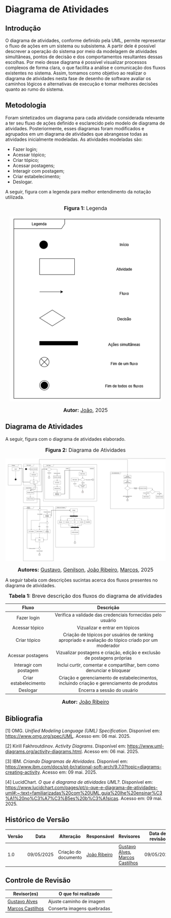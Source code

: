 # Diagrama de Atividades

## Introdução

O diagrama de atividades, conforme definido pela UML, permite representar o fluxo de ações em um sistema ou subsistema. A partir dele é possível descrever a operação do sistema por meio da modelagem de atividades simultâneas, pontos de decisão e dos comportamentos resultantes dessas escolhas.
Por meio desse diagrama é possível visualizar processos complexos de forma clara, o que facilita a análise e comunicação dos fluxos existentes no sistema. Assim, tomamos como objetivo ao realizar o diagrama de atividades nesta fase de desenho de software avaliar os caminhos lógicos e alternativas de execução e tomar melhores decisões quanto ao rumo do sistema.

## Metodologia

Foram sintetizados um diagrama para cada atividade considerada relevante a ter seu fluxo de ações definido e esclarecido pelo modelo de diagrama de atividades. Posteriormente, esses diagramas foram modificados e agrupados em um diagrama de atividades que abrangesse todas as atividades inicialmente modeladas. As atividades modeladas são:

- Fazer login;
- Acessar tópico;
- Criar tópico;
- Acessar postagens;
- Interagir com postagem;
- Criar estabelecimento;
- Deslogar.

A seguir, figura com a legenda para melhor entendimento da notação utilizada.

<center>
<font size="3"><p style="text-align: center"><b>Figura 1:</b>  Legenda </p></font>

![Diagrama de Atividades Legenda.png](../Modelagem/foco2/DiagramadeAtividadesLegenda.png)

<font size="3"><p style="text-align: center"><b>Autor:</b>  [João](https://github.com/Joa0V), 2025</p></font>
</center>

## Diagrama de Atividades

A seguir, figura com o diagrama de atividades elaborado.

<center>
<font size="3"><p style="text-align: center"><b>Figura 2:</b>  Diagrama de Atividades </p></font>

![DiagramaAtividadesv4.png](../Modelagem/foco2/DiagramaAtividadesv4.png)

<font size="3"><p style="text-align: center"><b>Autores:</b>  [Gustavo](), [Genilson](), [João Ribeiro](https://github.com/Joa0V), [Marcos](https://github.com/Marcosatc147), 2025</p></font>
</center>

A seguir tabela com descrições sucintas acerca dos fluxos presentes no diagrama de atividades.

<center>
<font size="3"><b>Tabela 1:</b> Breve descrição dos fluxos do diagrama de atividades</font>

| Fluxo | Descrição |
|:-----:|:---------:|
| Fazer login | Verifica a validade das credenciais fornecidas pelo usuário |
| Acessar tópico | Vizualizar e entrar em tópicos |
| Criar tópico | Criação de tópicos por usuários de ranking apropriado e avaliação do tópico criado por um moderador|
| Acessar postagens| Vizualizar postagens e criação, edição e exclusão de postagens próprias |
| Interagir com postagem | Inclui curtir, comentar e compartilhar, bem como denunciar e bloquear  |
| Criar estabelecimento | Criação e gerenciamento de estabelecimentos, incluindo criação e gerenciamento de produtos |
| Deslogar | Encerra a sessão do usuário |

<font size="3"><b>Autor:</b> <a href="https://github.com/Joa0V">João Ribeiro</a></font> 
</center>

## Bibliografia

[1] OMG. *Unified Modeling Language (UML) Specification*. Disponível em: https://www.omg.org/spec/UML. Acesso em: 06 mai. 2025.

[2] Kirill Fakhroutdinov. *Activity Diagrams*. Disponível em: https://www.uml-diagrams.org/activity-diagrams.html. Acesso em: 06 mai. 2025.

[3] IBM. *Criando Diagramas de Atividades*. Disponível em: https://www.ibm.com/docs/pt-br/rational-soft-arch/9.7.0?topic=diagrams-creating-activity. Acesso em: 09 mai. 2025.

[4] LucidChart. *O que é diagrama de atividades UML?*. Disponível em: https://www.lucidchart.com/pages/pt/o-que-e-diagrama-de-atividades-uml#:~:text=familiarizadas%20com%20UML,guia%20lhe%20ensinar%C3%A1%20no%C3%A7%C3%B5es%20b%C3%A1sicas. Acesso em: 09 mai. 2025.

## Histórico de Versão

| Versão | Data       | Alteração              | Responsável     | Revisores          | Data de revisão |
|--------|------------|------------------------|------------------|-------------------|------------------|
| 1.0    | 09/05/2025 | Criação do documento   | [João Ribeiro](https://github.com/Joa0V)  |  [Gustavo Alves](https://github.com/gustaallves), [Marcos Castilhos](https://github.com/Marcosatc147)  |    09/05/2025    |

## Controle de Revisão

| Revisor(es)      | O que foi realizado                                      |
|------------------|----------------------------------------------------------|
|  [Gustavo Alves](https://github.com/gustaallves) |    Ajuste caminho de imagem         |
|  [Marcos Castilhos](https://github.com/gustaallves) |    Conserta imagens quebradas        |